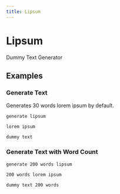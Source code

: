 ```yaml
---
title: Lipsum
---
```


# Lipsum

Dummy Text Generator

## Examples

### Generate Text

Generates 30 words lorem ipsum by default.

<pre class="example">
<code>generate lipsum</code>
</pre>

<pre class="example">
<code>lorem ipsum</code>
</pre>

<pre class="example">
<code>dummy text</code>
</pre>

### Generate Text with Word Count

<pre class="example">
<code>generate 200 words lipsum</code>
</pre>

<pre class="example">
<code>200 words lorem ipsum</code>
</pre>

<pre class="example">
<code>dummy text 200 words</code>
</pre>
